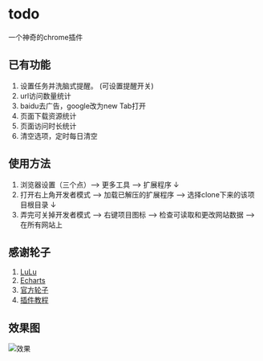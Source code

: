 # todo
一个神奇的chrome插件

## 已有功能
1. 设置任务并洗脑式提醒。 (可设置提醒开关)
2. url访问数量统计  
3. baidu去广告，google改为new Tab打开
4. 页面下载资源统计
5. 页面访问时长统计
6. 清空选项，定时每日清空

## 使用方法
1. 浏览器设置（三个点）--> 更多工具 --> 扩展程序 ↓  
2. 打开右上角开发者模式 --> 加载已解压的扩展程序 --> 选择clone下来的该项目根目录 ↓  
3. 弄完可关掉开发者模式 --> 右键项目图标 --> 检查可读取和更改网站数据 --> 在所有网站上

## 感谢轮子
1. [LuLu](https://l-ui.com/content/about/design.html)
2. [Echarts](https://echarts.baidu.com/tutorial.html#5%20%E5%88%86%E9%92%9F%E4%B8%8A%E6%89%8B%20ECharts)
3. [官方轮子](https://developer.chrome.com/extensions)
4. [插件教程](https://www.cnblogs.com/liuxianan/p/chrome-plugin-develop.html)

## 效果图
![效果](http://puifc7s9j.bkt.clouddn.com/20190712121735.jpg)
